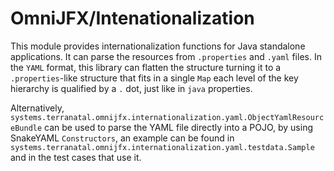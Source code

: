 # OmniJFX/Intenationalization

This module provides internationalization functions for Java standalone applications. 
It can parse the resources from `.properties` and `.yaml` files. In the `YAML` format, this library 
can flatten the structure turning it to a `.properties`-like structure that fits in a single `Map` each 
level of the key hierarchy is qualified by a `.` dot, just like in `java` properties.

Alternatively, `systems.terranatal.omnijfx.internationalization.yaml.ObjectYamlResourceBundle` can be used to
parse the YAML file directly into a POJO, by using SnakeYAML `Constructors`, an example can be found in 
`systems.terranatal.omnijfx.internationalization.yaml.testdata.Sample` and in the test cases that use it.
